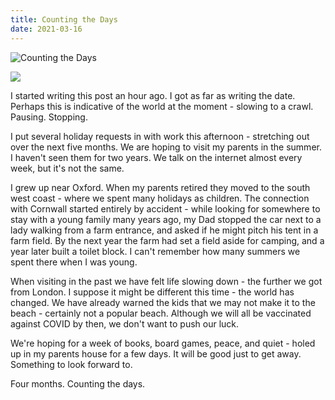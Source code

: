 ```yaml
---
title: Counting the Days
date: 2021-03-16
---
```


![Counting the Days](https://source.unsplash.com/hopX_jpVtRM/1600x900)

<img src="https://cdn.substack.com/image/fetch/h_600,c_limit,f_auto,q_auto:good,fl_progressive:steep/https%3A%2F%2Fbucketeer-e05bbc84-baa3-437e-9518-adb32be77984.s3.amazonaws.com%2Fpublic%2Fimages%2Fc9c223b8-0623-489a-bcd1-4c8973a7fda1_1280x797.jpeg" />

I started writing this post an hour ago. I got as far as writing the date. Perhaps this is indicative of the world at the moment - slowing to a crawl. Pausing. Stopping.

I put several holiday requests in with work this afternoon - stretching out over the next five months. We are hoping to visit my parents in the summer. I haven't seen them for two years. We talk on the internet almost every week, but it's not the same.

I grew up near Oxford. When my parents retired they moved to the south west coast - where we spent many holidays as children. The connection with Cornwall started entirely by accident - while looking for somewhere to stay with a young family many years ago, my Dad stopped the car next to a lady walking from a farm entrance, and asked if he might pitch his tent in a farm field. By the next year the farm had set a field aside for camping, and a year later built a toilet block. I can't remember how many summers we spent there when I was young.

When visiting in the past we have felt life slowing down - the further we got from London. I suppose it might be different this time - the world has changed. We have already warned the kids that we may not make it to the beach - certainly not a popular beach. Although we will all be vaccinated against COVID by then, we don't want to push our luck.

We're hoping for a week of books, board games, peace, and quiet - holed up in my parents house for a few days. It will be good just to get away. Something to look forward to.

Four months. Counting the days.